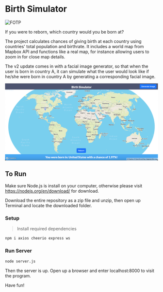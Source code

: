 # Birth Simulator

![FOTP](./public/img/doge.ico)

If you were to reborn, which country would you be born at?

The project calculates chances of giving birth at each country using countries' total population and birthrate. It includes a world map from Mapbox API and functions like a real map, for instance allowing users to zoom in for close map details.

The v2 update comes in with a facial image generator, so that when the user is born in country A, it can simulate what the user would look like if he/she were born in country A by generating a corresponding facial image.

![FOTP](./public/img/WebsitePreview.png)

## To Run

Make sure Node.js is install on your computer, otherwise please visit https://nodejs.org/en/download/ for download. 

Download the entire repository as a zip file and unzip, then open up Terminal and locate the downloaded folder.

### Setup

> Install required dependencies
```bash
npm i axios cheerio express ws
```

### Run Server
```bash
node server.js
```

Then the server is up. Open up a browser and enter localhost:8000 to visit the program. 

Have fun!
